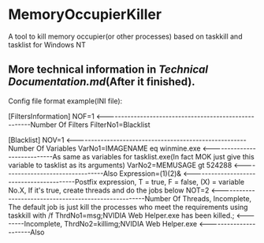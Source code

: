 # MemoryOccupierKiller
A tool to kill memory occupier(or other processes) based on taskkill and tasklist for Windows NT

## More technical information in *Technical Documentation.md*(After it finished).

Config file format example(INI file):

[FiltersInformation]
NOF=1 <------------------------------------------------------Number Of Filters
FilterNo1=Blacklist

[Blacklist]
NOV=1 <------------------------------------------------------Number Of Variables
VarNo1=IMAGENAME eq winmine.exe <----------------------------As same as variables for tasklist.exe(In fact MOK just give this variable to tasklist as its arguments)
VarNo2=MEMUSAGE gt 524288 <----------------------------------Also
Expression=(1)(2)& <-----------------------------------------Postfix expression, T = true, F = false, (X) = variable No.X, If it's true, create threads and do the jobs below
NOT=2 <------------------------------------------------------Number Of Threads, Incomplete, The default job is just kill the processes who meet the requirements using taskkill with /f
ThrdNo1=msg;NVIDIA Web Helper.exe has been killed.; <--------Incomplete,
ThrdNo2=killimg;NVIDIA Web Helper.exe <----------------------Also
